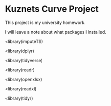 # Kuznets Curve Project

This project is my university homework.

I will leave a note about what packages I installed.


<library(imputeTS)

<library(dplyr)

<library(tidyverse)

<library(readr)

<library(openxlsx)

<library(readxl)

<library(tidyr)

